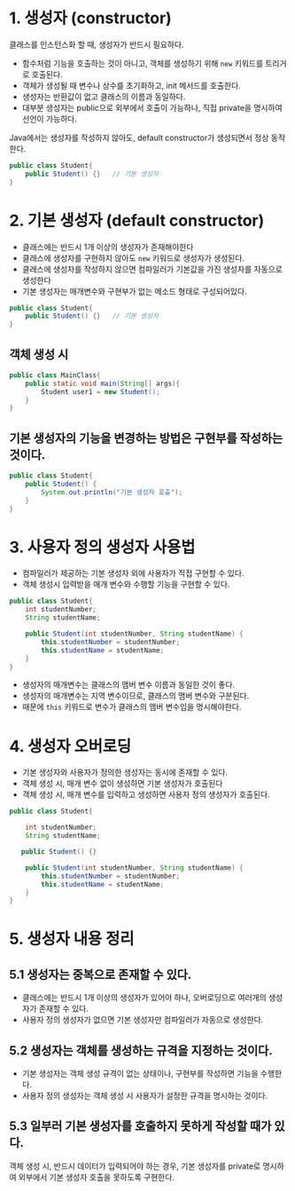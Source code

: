 # 1. 생성자 (constructor)

클래스를 인스턴스화 할 때, 생성자가 반드시 필요하다.

- 함수처럼 기능을 호출하는 것이 아니고, 객체를 생성하기 위해 ```new``` 키워드를 트리거로 호출된다.
- 객체가 생성될 때 변수나 상수를 초기화하고, init 메서드를 호출한다.
- 생성자는 반환값이 없고 클래스의 이름과 동일하다.
- 대부분 생성자는 public으로 외부에서 호출이 가능하나, 직접 private을 명시하여 선언이 가능하다.

Java에서는 생성자를 작성하지 않아도, default constructor가 생성되면서 정상 동작한다.

```java
public class Student{
    public Student() {}   // 기본 생성자
}
```


# 2. 기본 생성자 (default constructor)

- 클래스에는 반드시 1개 이상의 생성자가 존재해야한다
- 클래스에 생성자를 구현하지 않아도 ```new``` 키워드로 생성자가 생성된다.
- 클래스에 생성자를 작성하지 않으면 컴파일러가 기본값을 가진 생성자를 자동으로 생성한다
- 기본 생성자는 매개변수와 구현부가 없는 메소드 형태로 구성되어있다.

```java
public class Student{
    public Student() {}   // 기본 생성자
}
```

## 객체 생성 시

```java
public class MainClass{
    public static void main(String[] args){
        Student user1 = new Student();
    }
}
```

## 기본 생성자의 기능을 변경하는 방법은 구현부를 작성하는 것이다.

```java
public class Student{
    public Student() {
        System.out.println("기본 생성자 호출");
    }
}
```

# 3. 사용자 정의 생성자 사용법

- 컴파일러가 제공하는 기본 생성자 외에 사용자가 직접 구현할 수 있다.
- 객체 생성시 입력받을 매개 변수와 수행할 기능을 구현할 수 있다.


```java
public class Student{
    int studentNumber;
    String studentName;

    public Student(int studentNumber, String studentName) {
        this.studentNumber = studentNumber;
        this.studentName = studentName;
    }
}
```

- 생성자의 매개변수는 클래스의 맴버 변수 이름과 동일한 것이 좋다.
- 생성자의 매개변수는 지역 변수이므로, 클래스의 맴버 변수와 구분된다.
- 때문에 ```this``` 키워드로 변수가 클래스의 맴버 변수임을 명시해야한다.


# 4. 생성자 오버로딩

- 기본 생성자와 사용자가 정의한 생성자는 동시에 존재할 수 있다.
- 객체 생성 시, 매개 변수 없이 생성하면 기본 생성자가 호출된다
- 객체 생성 시, 매개 변수를 입력하고 생성하면 사용자 정의 생성자가 호출된다. 

```java
public class Student{

    int studentNumber;
    String studentName;

   public Student() {}

    public Student(int studentNumber, String studentName) {
        this.studentNumber = studentNumber;
        this.studentName = studentName;
    }
}
```

# 5. 생성자 내용 정리

## 5.1 생성자는 중복으로 존재할 수 있다.
- 클래스에는 반드시 1개 이상의 생성자가 있어야 하나, 오버로딩으로 여러개의 생성자가 존재할 수 있다.
- 사용자 정의 생성자가 없으면 기본 생성자만 컴파일러가 자동으로 생성한다.

## 5.2 생성자는 객체를 생성하는 규격을 지정하는 것이다.
- 기본 생성자는 객체 생성 규격이 없는 상태이나, 구현부를 작성하면 기능을 수행한다.
- 사용자 정의 생성자는 객체 생성 시 사용자가 설정한 규격을 명시하는 것이다.

## 5.3 일부러 기본 생성자를 호출하지 못하게 작성할 때가 있다.
객체 생성 시, 반드시 데이터가 입력되어야 하는 경우, 기본 생성자를 private로 명시하여 외부에서 기본 생성자 호출을 못하도록 구현한다.
